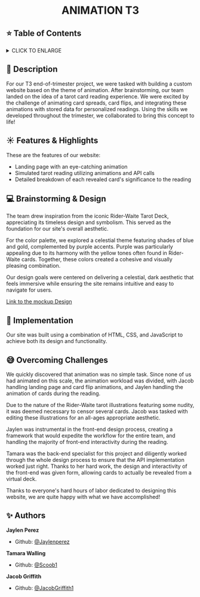 # <p align="center">ANIMATION T3</p>

## :star: Table of Contents
<details>
        <summary>
        CLICK TO ENLARGE
        </summary>
        :memo: <a href="#description">Description</a>
        <br>
        :sunny: <a href="#features">Features & Highlights</a>
        <br>
        :computer: <a href="#design">Brainstorming & Design</a>
        <br>
        :floppy_disk: <a href="#implementation">Implementation</a>
        <br>
        :sweat_smile: <a href="#challenges">Overcoming Challenges</a>
        <br>
        :sparkles: <a href="#authors">Authors</a>
</details>

## :memo: <span id="description">Description</span>
For our T3 end-of-trimester project, we were tasked with building a custom website based on the theme of animation. After brainstorming, our team landed on the idea of a tarot card reading experience. We were excited by the challenge of animating card spreads, card flips, and integrating these animations with stored data for personalized readings. Using the skills we developed throughout the trimester, we collaborated to bring this concept to life!

## :sunny: <span id="features">Features & Highlights</span>

These are the features of our website:
* Landing page with an eye-catching animation
* Simulated tarot reading utilizing animations and API calls
* Detailed breakdown of each revealed card's significance to the reading

## :computer: <span id="design">Brainstorming & Design</span>

The team drew inspiration from the iconic Rider-Waite Tarot Deck, appreciating its timeless design and symbolism. This served as the foundation for our site's overall aesthetic.

For the color palette, we explored a celestial theme featuring shades of blue and gold, complemented by purple accents. Purple was particularly appealing due to its harmony with the yellow tones often found in Rider-Waite cards. Together, these colors created a cohesive and visually pleasing combination.

Our design goals were centered on delivering a celestial, dark aesthetic that feels immersive while ensuring the site remains intuitive and easy to navigate for users.

[Link to the mockup Design](https://app.uizard.io/prototypes/LOl1W8mjZncLzq9VwlWM/player/preview)

## :floppy_disk: <span id="implementation">Implementation</span>

Our site was built using a combination of HTML, CSS, and JavaScript to achieve both its design and functionality.
## :sweat_smile: <span id="challenges">Overcoming Challenges</span>

We quickly discovered that animation was no simple task. Since none of us had animated on this scale, the animation workload was divided, with Jacob handling landing page and card flip animations, and Jaylen handling the animation of cards during the reading.


Due to the nature of the Rider-Waite tarot illustrations featuring some nudity, it was deemed necessary to censor several cards. Jacob was tasked with editing these illustrations for an all-ages appropriate aesthetic.

Jaylen was instrumental in the front-end design process, creating a framework that would expedite the workflow for the entire team, and handling the majority of front-end interactivity during the reading.

Tamara was the back-end specialist for this project and diligently worked through the whole design process to ensure that the API implementation worked just right. Thanks to her hard work, the design and interactivity of the front-end was given form, allowing cards to actually be revealed from a virtual deck.

Thanks to everyone's hard hours of labor dedicated to designing this website, we are quite happy with what we have accomplished!

## :sparkles: <span id="authors">Authors</span>

**Jaylen Perez**
- Github: [@Jaylenperez](https://github.com/Jaylenperez)

**Tamara Walling**
- Github: [@Scoob1](https://github.com/Scoob1)

**Jacob Griffith**
- Github: [@JacobGriffith1](https://github.com/JacobGriffith1)